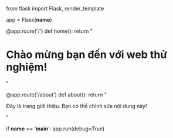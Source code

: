 from flask import Flask, render_template

app = Flask(__name__)

@app.route('/')
def home():
    return "<h1>Chào mừng bạn đến với web thử nghiệm!</h1>"

@app.route('/about')
def about():
    return "<p>Đây là trang giới thiệu. Bạn có thể chỉnh sửa nội dung này!</p>"

if __name__ == '__main__':
    app.run(debug=True)
